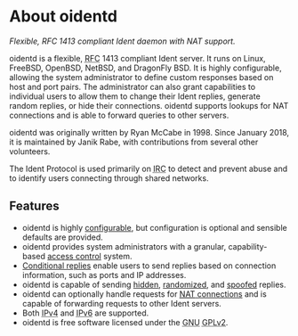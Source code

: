 <!--
Copyright (c)  2018-2023  Janik Rabe

Permission is granted to copy, distribute and/or modify this document
under the terms of the GNU Free Documentation License, Version 1.3
or any later version published by the Free Software Foundation;
with no Invariant Sections, no Front-Cover Texts, and no Back-Cover Texts.
A copy of the license is included in the file 'COPYING.DOC'
-->

# About oidentd

_Flexible, RFC 1413 compliant Ident daemon with NAT support._

oidentd is a flexible, <abbr title="Request for Comments">RFC</abbr> 1413
compliant Ident server.
It runs on Linux, FreeBSD, OpenBSD, NetBSD, and DragonFly BSD.
It is highly configurable, allowing the system administrator to define custom
responses based on host and port pairs.
The administrator can also grant capabilities to individual users to allow them
to change their Ident replies, generate random replies, or hide their
connections.
oidentd supports lookups for NAT connections and is able to forward queries to
other servers.

oidentd was originally written by Ryan McCabe in 1998. Since January 2018, it
is maintained by Janik Rabe, with contributions from several other volunteers.

The Ident Protocol is used primarily on
<abbr title="Internet Relay Chat">IRC</abbr> to detect and prevent abuse and to
identify users connecting through shared networks.

## Features

* oidentd is highly [configurable][configuration], but configuration is
  optional and sensible defaults are provided.
* oidentd provides system administrators with a granular, capability-based
  [access control][acl] system.
* [Conditional replies][conditionals] enable users to send replies based on
  connection information, such as ports and IP addresses.
* oidentd is capable of sending [hidden][cap-hide], [randomized][cap-random],
  and [spoofed][cap-spoof] replies.
* oidentd can optionally handle requests for
  [<abbr title="Network Address Translation">NAT</abbr> connections][nat]
  and is capable of forwarding requests to other Ident servers.
* Both <abbr title="Internet Protocol version 4">IPv4</abbr> and
  <abbr title="Internet Protocol version 6">IPv6</abbr> are supported.
* oidentd is free software licensed under the
  <abbr title="GNU's Not Unix">GNU</abbr>
  <abbr title="General Public License, version 2">GPLv2</abbr>.

[acl]:           getting-started/configuration/index.md#capability-directives
[cap-hide]:      getting-started/capabilities.md#hide
[cap-random]:    getting-started/capabilities.md#random
[cap-spoof]:     getting-started/capabilities.md#spoof
[conditionals]:  getting-started/configuration/index.md#range-specification
[configuration]: getting-started/configuration/index.md
[nat]:           nat/introduction.md
